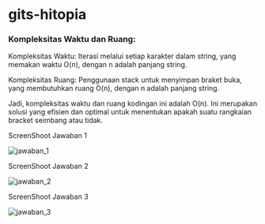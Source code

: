 # gits-hitopia

### Kompleksitas Waktu dan Ruang:
Kompleksitas Waktu:
Iterasi melalui setiap karakter dalam string, yang memakan waktu O(n), dengan n adalah panjang string.

Kompleksitas Ruang:
Penggunaan stack untuk menyimpan braket buka, yang membutuhkan ruang O(n), dengan n adalah panjang string.

Jadi, kompleksitas waktu dan ruang kodingan ini adalah O(n). Ini merupakan solusi yang efisien dan optimal untuk menentukan apakah suatu rangkaian bracket seimbang atau tidak.

ScreenShoot Jawaban 1 

![jawaban_1](https://github.com/mirzapurnandi/gits-hitopia/assets/49771487/52bf333a-f565-49cc-ad6c-dc214ffd860b)

ScreenShoot Jawaban 2

![jawaban_2](https://github.com/mirzapurnandi/gits-hitopia/assets/49771487/3cc09716-4d7f-4a65-864a-f6ef06f5a1d2)

ScreenShoot Jawaban 3

![jawaban_3](https://github.com/mirzapurnandi/gits-hitopia/assets/49771487/1bc4be50-d9fe-45d1-bc5e-a3390830eaaf)
